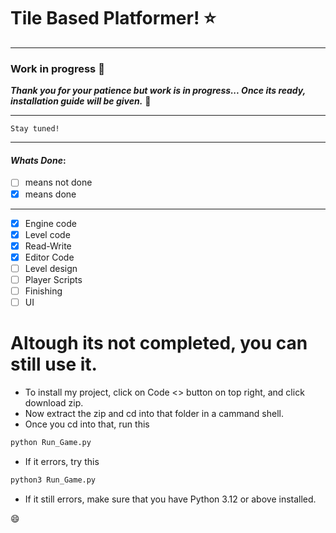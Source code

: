 # Tile Based Platformer! :star:

---

### Work in progress :rocket:

**_Thank you for your patience but work is in progress... Once its ready, installation guide will be given._** :pizza:

---

```Plaintext
Stay tuned!
```
---

 #### _Whats Done_:

- [ ] means not done
- [x] means done

---

- [x] Engine code
- [x] Level code
- [x] Read-Write
- [x] Editor Code
- [ ] Level design
- [ ] Player Scripts
- [ ] Finishing
- [ ] UI

# Altough its not completed, you can still use it.
- To install my project, click on Code <> button on top right, and click download zip.
- Now extract the zip and cd into that folder in a cammand shell.
- Once you cd into that, run this
```Bash
python Run_Game.py
```
- If it errors, try this
```Bash
python3 Run_Game.py
```
- If it still errors, make sure that you have Python 3.12 or above installed.

:smile:
